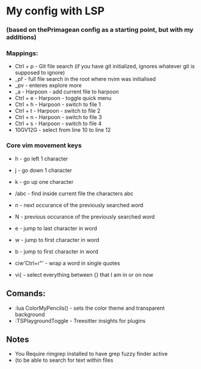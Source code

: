 # My config with LSP 
### (based on thePrimagean config as a starting point, but with my additions)

### Mappings:

* Ctrl + p - Git file search (if you have git initialized, ignores whatever git is supposed to ignore)
* _pf - full file search in the root where nvim was initialised
* _pv - enteres explore more
* _a - Harpoon - add current file to harpoon
* Ctrl + e - Harpoon - toggle quick menu
* Ctrl + h - Harpoon - switch to file 1
* Ctrl + t - Harpoon - switch to file 2
* Ctrl + n - Harpoon - switch to file 3
* Ctrl + s - Harpoon - switch to file 4
* 10GV12G - select from line 10 to line 12

### Core vim movement keys
* h - go left 1 character
* j - go down 1 character
* k - go up one character
* /abc - find inside current file the characters abc
* n - next occurance of the previously searched word
* N - previous occurance of the previously searched word
* e - jump to last character in word
* w - jump to first character in word
* b - jump to first character in word
* ciw'Ctrl+r"' - wrap a word in single quotes

 * vi{ - select everything between {} that I am in or on now

## Comands:

* :lua ColorMyPencils() - sets the color theme and transparent background
* :TSPlaygroundToggle - Treesitter insights for plugins

## Notes

* You Require rimgrep installed to have grep fuzzy finder active
* (to be able to search for text within files
